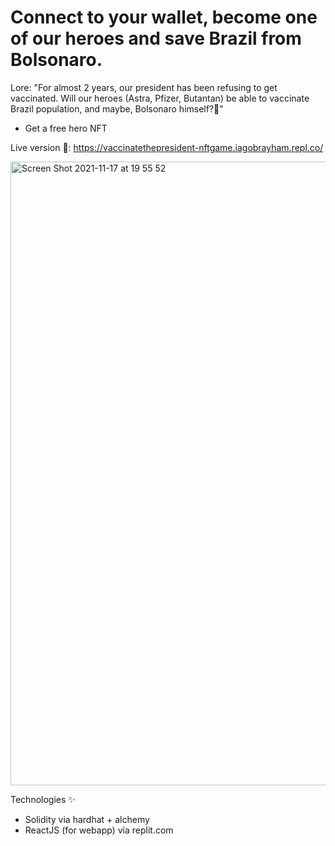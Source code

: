 # Connect to your wallet, become one of our heroes and save Brazil from Bolsonaro. 

Lore:
"For almost 2 years, our president has been refusing to get vaccinated. Will our heroes  (Astra, Pfizer, Butantan) be able to vaccinate Brazil population, and maybe, Bolsonaro himself?💉"

- Get a free hero NFT

Live version 🚀: https://vaccinatethepresident-nftgame.iagobrayham.repl.co/

<img width="998" alt="Screen Shot 2021-11-17 at 19 55 52" src="https://user-images.githubusercontent.com/18746683/142295629-9e4a7a01-48ca-4dbd-a712-e43e99b383ab.png">


Technologies ✨

- Solidity via hardhat + alchemy
- ReactJS (for webapp) via replit.com


